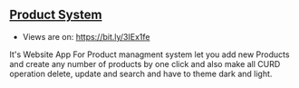 ## [Product System](https://bit.ly/3IEx1fe)

- Views are on: https://bit.ly/3IEx1fe <br/>

It's Website App For Product managment system let you add new Products and create any number of products by one click and also make all CURD operation delete, update and search and have to theme dark and light.
